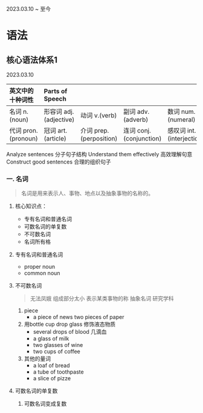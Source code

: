 2023.03.10 ~ 至今
# 语法
## 核心语法体系1
2023.03.10

| 英文中的十种词性  | Parts of Speech |  |  |  |
| :-| :- | :- | :- | :- |
| 名词 n.(noun) |    形容词 adj.(adjective) |   动词 v.(verb) |   副词 adv.(adverb) |   数词 num.(numeral) |
| 代词 pron.(pronoun) |   冠词 art.(article) |  介词 prep.(perposition) |   连词 conj.(conjunction) |     感叹词 int.(interjection) |

Analyze sentences 分子句子结构
Understand them effectively 高效理解句意
Construct good sentences 合理的组织句子

### 一. 名词
> 名词是用来表示人、事物、地点以及抽象事物的名称的。
1. 核心知识点：
    - 专有名词和普通名词           
    - 可数名词的单复数
    - 不可数名词
    - 名词所有格
2. 专有名词和普通名词   
    - proper noun
    - common noun 

3. 不可数名词
    > 无法凤娥 组成部分太小 表示某类事物的称 抽象名词   研究学科
    1. piece 
        - a piece of news   two pieces of paper 
    2. 用bottle cup drop glass 修饰液态物质
        - several drops of blood 几滴血
        - a glass of milk
        - two glasses of wine
        - two cups of coffee
    3. 其他的量词
        - a loaf of bread
        - a tube of toothpaste
        - a slice of pizze
4. 可数名词的单复数
    1. 可数名词变成复数
    




